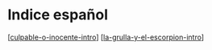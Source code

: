 # Indice español

[[culpable-o-inocente-intro]]
[[la-grulla-y-el-escorpion-intro]]

[//begin]: # "Autogenerated link references for markdown compatibility"
[culpable-o-inocente-intro]: solo-rpg/cthulhu-culpable-o-inocente/culpable-o-inocente-intro "¿Culpable o inocente? - Intro"
[la-grulla-y-el-escorpion-intro]: solo-rpg/la-grulla-y-el-escorpion/la-grulla-y-el-escorpion-intro "La Grulla y el Escorpión - Intro"
[//end]: # "Autogenerated link references"
